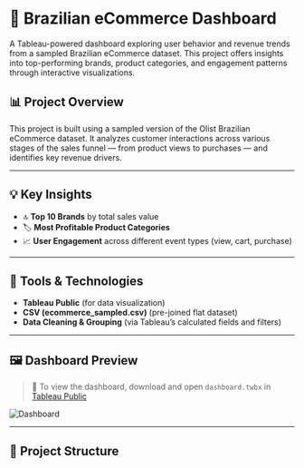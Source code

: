 # 🛒 Brazilian eCommerce Dashboard

A Tableau-powered dashboard exploring user behavior and revenue trends from a sampled Brazilian eCommerce dataset. This project offers insights into top-performing brands, product categories, and engagement patterns through interactive visualizations.

## 📊 Project Overview

This project is built using a sampled version of the Olist Brazilian eCommerce dataset. It analyzes customer interactions across various stages of the sales funnel — from product views to purchases — and identifies key revenue drivers.

---

## 💡 Key Insights

- 🔝 **Top 10 Brands** by total sales value
- 🏷️ **Most Profitable Product Categories**
- 📈 **User Engagement** across different event types (view, cart, purchase)

---

## 🧰 Tools & Technologies

- **Tableau Public** (for data visualization)
- **CSV (ecommerce_sampled.csv)** (pre-joined flat dataset)
- **Data Cleaning & Grouping** (via Tableau’s calculated fields and filters)

---

## 🖼️ Dashboard Preview

> 📍 To view the dashboard, download and open `dashboard.twbx` in [Tableau Public](https://public.tableau.com/)

![Dashboard](images/dashboard-preview.png)

---

## 📂 Project Structure

